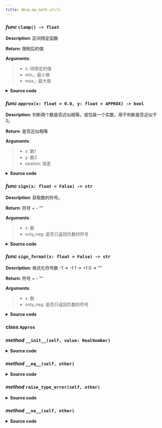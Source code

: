 ```yaml
---
title: mbcp.mp_math.utils
---
```

### *func* `clamp() -> float`



**Description**: 区间限定函数

**Return**: 限制后的值

**Arguments**:
> - x: 待限定的值  
> - min_: 最小值  
> - max_: 最大值  


<details>
<summary> <b>Source code</b> </summary>

```python
def clamp(x: float, min_: float, max_: float) -> float:
    """
    区间限定函数
    Args:
        x: 待限定的值
        min_: 最小值
        max_: 最大值

    Returns:
        限制后的值
    """
    return max(min(x, max_), min_)
```
</details>

### *func* `approx(x: float = 0.0, y: float = APPROX) -> bool`



**Description**: 判断两个数是否近似相等。或包装一个实数，用于判断是否近似于0。

**Return**: 是否近似相等

**Arguments**:
> - x: 数1  
> - y: 数2  
> - epsilon: 误差  


<details>
<summary> <b>Source code</b> </summary>

```python
def approx(x: float, y: float=0.0, epsilon: float=APPROX) -> bool:
    """
    判断两个数是否近似相等。或包装一个实数，用于判断是否近似于0。
    Args:
        x: 数1
        y: 数2
        epsilon: 误差
    Returns:
        是否近似相等
    """
    return abs(x - y) < epsilon
```
</details>

### *func* `sign(x: float = False) -> str`



**Description**: 获取数的符号。

**Return**: 符号 + - ""

**Arguments**:
> - x: 数  
> - only_neg: 是否只返回负数的符号  


<details>
<summary> <b>Source code</b> </summary>

```python
def sign(x: float, only_neg: bool=False) -> str:
    """获取数的符号。
    Args:
        x: 数
        only_neg: 是否只返回负数的符号
    Returns:
        符号 + - ""
    """
    if x > 0:
        return '+' if not only_neg else ''
    elif x < 0:
        return '-'
    else:
        return ''
```
</details>

### *func* `sign_format(x: float = False) -> str`



**Description**: 格式化符号数
-1 -> -1
1 -> +1
0 -> ""

**Return**: 符号 + - ""

**Arguments**:
> - x: 数  
> - only_neg: 是否只返回负数的符号  


<details>
<summary> <b>Source code</b> </summary>

```python
def sign_format(x: float, only_neg: bool=False) -> str:
    """格式化符号数
    -1 -> -1
    1 -> +1
    0 -> ""
    Args:
        x: 数
        only_neg: 是否只返回负数的符号
    Returns:
        符号 + - ""
    """
    if x > 0:
        return f'+{x}' if not only_neg else f'{x}'
    elif x < 0:
        return f'-{abs(x)}'
    else:
        return ''
```
</details>

### **class** `Approx`
### *method* `__init__(self, value: RealNumber)`


<details>
<summary> <b>Source code</b> </summary>

```python
def __init__(self, value: RealNumber):
    self.value = value
```
</details>

### *method* `__eq__(self, other)`


<details>
<summary> <b>Source code</b> </summary>

```python
def __eq__(self, other):
    if isinstance(self.value, (float, int)):
        if isinstance(other, (float, int)):
            return abs(self.value - other) < APPROX
        else:
            self.raise_type_error(other)
    elif isinstance(self.value, Vector3):
        if isinstance(other, (Vector3, Point3, Plane3, Line3)):
            return all([approx(self.value.x, other.x), approx(self.value.y, other.y), approx(self.value.z, other.z)])
        else:
            self.raise_type_error(other)
```
</details>

### *method* `raise_type_error(self, other)`


<details>
<summary> <b>Source code</b> </summary>

```python
def raise_type_error(self, other):
    raise TypeError(f'Unsupported type: {type(self.value)} and {type(other)}')
```
</details>

### *method* `__ne__(self, other)`


<details>
<summary> <b>Source code</b> </summary>

```python
def __ne__(self, other):
    return not self.__eq__(other)
```
</details>

